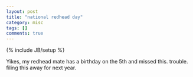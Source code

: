 ```yaml
---
layout: post
title: "national redhead day"
category: misc
tags: []
comments: true
---
```

{% include JB/setup %}

Yikes, my redhead mate has a birthday on the 5th and missed this.  trouble.  filing this away for next year.

